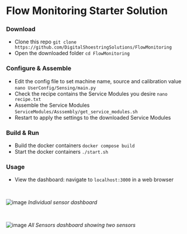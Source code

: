 # Flow Monitoring Starter Solution

### Download
- Clone this repo `git clone https://github.com/DigitalShoestringSolutions/FlowMonitoring`
- Open the downloaded folder `cd FlowMonitoring`

### Configure & Assemble
- Edit the config file to set machine name, source and calibration value `nano UserConfig/Sensing/main.py`
- Check the recipe contains the Service Modules you desire `nano recipe.txt`
- Assemble the Service Modules `ServiceModules/Asssembly/get_service_modules.sh`
- Restart to apply the settings to the downloaded Service Modules

### Build & Run
- Build the docker containers `docker compose build`
- Start the docker containers `./start.sh`

### Usage
- View the dashboard: navigate to `localhost:3000` in a web browser
<br>

![image](https://github.com/user-attachments/assets/97a5696b-3463-4fef-a711-a669d68375a8)
_Individual sensor dashboard_

<br>

![image](https://github.com/user-attachments/assets/88d2a9cb-de4e-43ac-8e6e-dfe2267284ec)
_All Sensors dashboard showing two sensors_
